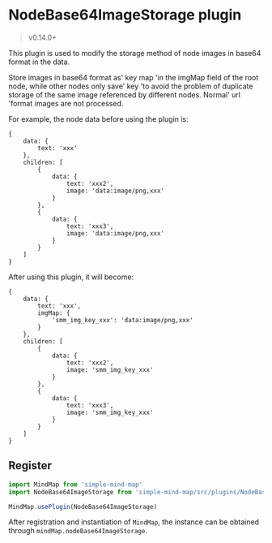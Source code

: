 # NodeBase64ImageStorage plugin

> v0.14.0+

This plugin is used to modify the storage method of node images in base64 format in the data.

Store images in base64 format as' key map 'in the imgMap field of the root node, while other nodes only save' key 'to avoid the problem of duplicate storage of the same image referenced by different nodes. Normal' url 'format images are not processed.

For example, the node data before using the plugin is:

```
{
    data: {
        text: 'xxx'
    },
    children: [
        {
            data: {
                text: 'xxx2',
                image: 'data:image/png,xxx'
            }
        },
        {
            data: {
                text: 'xxx3',
                image: 'data:image/png,xxx'
            }
        }
    ]
}
```

After using this plugin, it will become:

```
{
    data: {
        text: 'xxx',
        imgMap: {
            'smm_img_key_xxx': 'data:image/png,xxx'
        }
    },
    children: [
        {
            data: {
                text: 'xxx2',
                image: 'smm_img_key_xxx'
            }
        },
        {
            data: {
                text: 'xxx3',
                image: 'smm_img_key_xxx'
            }
        }
    ]
}
```

## Register

```js
import MindMap from 'simple-mind-map'
import NodeBase64ImageStorage from 'simple-mind-map/src/plugins/NodeBase64ImageStorage.js'

MindMap.usePlugin(NodeBase64ImageStorage)
```

After registration and instantiation of `MindMap`, the instance can be obtained through `mindMap.nodeBase64ImageStorage`.